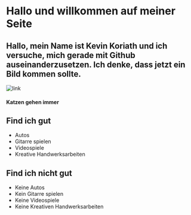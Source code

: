 # Hallo und willkommen auf meiner Seite
## Hallo, mein Name ist Kevin Koriath und ich versuche, mich gerade mit Github auseinanderzusetzen. Ich denke, dass jetzt ein Bild kommen sollte.
![link](https://media.os.fressnapf.com/cms/2021/05/kosten_katze_1200x527.jpg?t=cmsimg_920)
#### Katzen gehen immer
## Find ich gut
- Autos
- Gitarre spielen
- Videospiele
- Kreative Handwerksarbeiten
## Find ich nicht gut
- Keine Autos
- Kein Gitarre spielen
- Keine Videospiele
- Keine Kreativen Handwerksarbeiten
